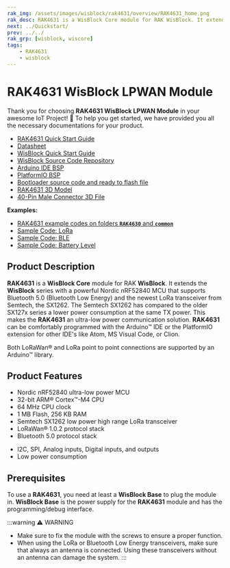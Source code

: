 ```yaml
---
rak_img: /assets/images/wisblock/rak4631/overview/RAK4631_home.png
rak_desc: RAK4631 is a WisBlock Core module for RAK WisBlock. It extends the WisBlock series with a powerful Nordic nRF52840 MCU that supports Bluetooth 5.0 (Bluetooth Low Energy) and the newest LoRa transceiver from Semtech, the SX1262.
next: ../Quickstart/
prev: ../../
rak_grp: [wisblock, wiscore]
tags:
    - RAK4631
    - wisblock
---
```


# RAK4631 WisBlock LPWAN Module

Thank you for choosing **RAK4631 WisBlock LPWAN Module** in your awesome IoT Project! 🎉 To help you get started, we have provided you all the necessary documentations for your product.

* [RAK4631 Quick Start Guide](../Quickstart/)
* [Datasheet](../Datasheet/)
* <a href="../../Quickstart/" target="_blank">WisBlock Quick Start Guide</a>
* [WisBlock Source Code Repository](https://github.com/RAKWireless/WisBlock/)
* [Arduino IDE BSP](/Knowledge-Hub/Learn/Installation-of-Board-Support-Package-in-Arduino-IDE/)
* [PlatformIO BSP](/Knowledge-Hub/Learn/Board-Support-Package-Installation-in-PlatformIO/)
* [Bootloader source code and ready to flash file](https://github.com/RAKWireless/WisBlock/tree/master/bootloader)
* [RAK4631 3D Model](https://downloads.rakwireless.com/3D_File/WisBlock/3D_RAK4631.stp)
* [40-Pin Male Connector 3D File](https://downloads.rakwireless.com/3D_File/Accessory/WisConnector/M40S1003K6M.stp)

**Examples:**
* [RAK4631 example codes on folders **`RAK4630`** and **`common`**](https://github.com/RAKWireless/WisBlock/tree/master/examples)
* [Sample Code: LoRa](https://github.com/RAKWireless/WisBlock/tree/master/examples/RAK4630/communications/LoRa)
* [Sample Code: BLE](https://github.com/RAKWireless/WisBlock/tree/master/examples/RAK4630/communications/BLE)
* [Sample Code: Battery Level](https://github.com/RAKWireless/WisBlock/tree/master/examples/RAK4630/power/RAK4630_Battery_Level_Detect)

## Product Description

**RAK4631** is a **WisBlock Core** module for RAK **WisBlock**. It extends the **WisBlock** series with a powerful Nordic nRF52840 MCU that supports Bluetooth 5.0 (Bluetooth Low Energy) and the newest LoRa transceiver from Semtech, the SX1262. The Semtech SX1262 has compared to the older SX127x series a lower power consumption at the same TX power. This makes the **RAK4631** an ultra-low power communication solution.
**RAK4631** can be comfortably programmed with the Arduino™ IDE or the PlatformIO extension for other IDE's like Atom, MS Visual Code, or Clion.

Both LoRaWan® and LoRa point to point connections are supported by an Arduino™ library.


## Product Features
 
* Nordic nRF52840 ultra-low power MCU    
* 32-bit ARM® Cortex™-M4 CPU    
* 64&nbsp;MHz CPU clock    
* 1&nbsp;MB Flash, 256 KB RAM    
* Semtech SX1262 low power high range LoRa transceiver     
* LoRaWan® 1.0.2 protocol stack     
* Bluetooth 5.0 protocol stack    
<!-- * 8 Mbit nonvolatile NOR FLASH memory      -->
* I2C, SPI, Analog inputs, Digital inputs, and outputs    
* Low power consumption

## Prerequisites

To use a **RAK4631**, you need at least a **WisBlock Base** to plug the module in. **WisBlock Base** is the power supply for the **RAK4631** module and has the programming/debug interface.   

:::warning ⚠️ WARNING    
- Make sure to fix the module with the screws to ensure a proper function.
- When using the LoRa or Bluetooth Low Energy transceivers, make sure that always an antenna is connected. Using these transceivers without an antenna can damage the system.
:::
